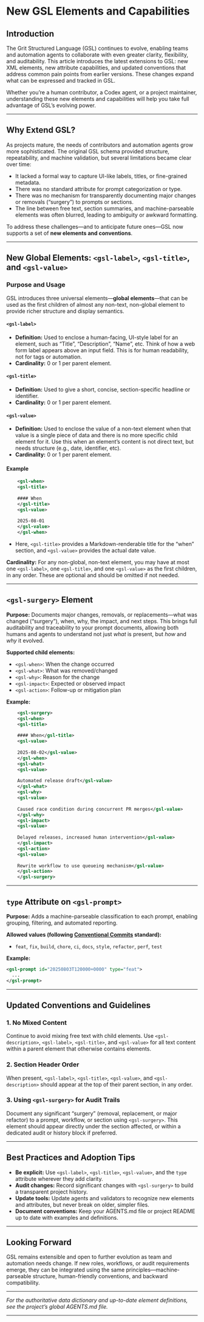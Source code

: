 # New GSL Elements and Capabilities

## Introduction

The Grit Structured Language (GSL) continues to evolve, enabling teams and automation agents to collaborate with even greater clarity, flexibility, and auditability. This article introduces the latest extensions to GSL: new XML elements, new attribute capabilities, and updated conventions that address common pain points from earlier versions. These changes expand what can be expressed and tracked in GSL.

Whether you’re a human contributor, a Codex agent, or a project maintainer, understanding these new elements and capabilities will help you take full advantage of GSL’s evolving power.

---

## Why Extend GSL?

As projects mature, the needs of contributors and automation agents grow more sophisticated. The original GSL schema provided structure, repeatability, and machine validation, but several limitations became clear over time:

* It lacked a formal way to capture UI-like labels, titles, or fine-grained metadata.
* There was no standard attribute for prompt categorization or type.
* There was no mechanism for transparently documenting major changes or removals (“surgery”) to prompts or sections.
* The line between free text, section summaries, and machine-parseable elements was often blurred, leading to ambiguity or awkward formatting.

To address these challenges—and to anticipate future ones—GSL now supports a set of **new elements and conventions**.

---

## New Global Elements: `<gsl-label>`, `<gsl-title>`, and `<gsl-value>`

### Purpose and Usage

GSL introduces three universal elements—**global elements**—that can be used as the first children of almost any non-text, non-global element to provide richer structure and display semantics.

#### `<gsl-label>`

* **Definition:** Used to enclose a human-facing, UI-style label for an element, such as “Title”, “Description”, “Name”, etc. Think of how a web form label appears above an input field. This is for human readability, not for tags or automation.
* **Cardinality:** 0 or 1 per parent element.

#### `<gsl-title>`

* **Definition:** Used to give a short, concise, section-specific headline or identifier.
* **Cardinality:** 0 or 1 per parent element.

#### `<gsl-value>`

* **Definition:** Used to enclose the value of a non-text element when that value is a single piece of data and there is no more specific child element for it. Use this when an element’s content is not direct text, but needs structure (e.g., date, identifier, etc).
* **Cardinality:** 0 or 1 per parent element.

#### Example

```xml
    <gsl-when>
    <gsl-title>
        
    #### When
    </gsl-title>
    <gsl-value>
        
    2025-08-01
    </gsl-value>
    </gsl-when>
```

* Here, `<gsl-title>` provides a Markdown-renderable title for the “when” section, and `<gsl-value>` provides the actual date value.

**Cardinality:**  For any non-global, non-text element, you may have at most one `<gsl-label>`, one `<gsl-title>`, and one `<gsl-value>` as the first children, in any order. These are optional and should be omitted if not needed.

---

## `<gsl-surgery>` Element

**Purpose:**
Documents major changes, removals, or replacements—what was changed (“surgery”), when, why, the impact, and next steps. This brings full auditability and traceability to your prompt documents, allowing both humans and agents to understand not just *what* is present, but *how* and *why* it evolved.

**Supported child elements:**

* `<gsl-when>`: When the change occurred
* `<gsl-what>`: What was removed/changed
* `<gsl-why>`: Reason for the change
* `<gsl-impact>`: Expected or observed impact
* `<gsl-action>`: Follow-up or mitigation plan

**Example:**

```xml
    <gsl-surgery>
    <gsl-when>
    <gsl-title>
    
    #### When</gsl-title>
    <gsl-value>
    
    2025-08-02</gsl-value>
    </gsl-when>
    <gsl-what>
    <gsl-value>
    
    Automated release draft</gsl-value>
    </gsl-what>
    <gsl-why>
    <gsl-value>
    
    Caused race condition during concurrent PR merges</gsl-value>
    </gsl-why>
    <gsl-impact>
    <gsl-value>
    
    Delayed releases, increased human intervention</gsl-value>
    </gsl-impact>
    <gsl-action>
    <gsl-value>
    
    Rewrite workflow to use queueing mechanism</gsl-value>
    </gsl-action>
    </gsl-surgery>
```

---

## `type` Attribute on `<gsl-prompt>`

**Purpose:**
Adds a machine-parseable classification to each prompt, enabling grouping, filtering, and automated reporting.

**Allowed values (following [Conventional Commits](https://www.conventionalcommits.org/en/v1.0.0/) standard):**

* `feat`, `fix`, `build`, `chore`, `ci`, `docs`, `style`, `refactor`, `perf`, `test`



**Example:**

```xml
<gsl-prompt id="20250803T120000+0000" type="feat">
  ...
</gsl-prompt>
```

---

## Updated Conventions and Guidelines

### 1. No Mixed Content

Continue to avoid mixing free text with child elements. Use `<gsl-description>`, `<gsl-label>`, `<gsl-title>`, and `<gsl-value>` for all text content within a parent element that otherwise contains elements.

### 2. Section Header Order

When present, `<gsl-label>`, `<gsl-title>`, `<gsl-value>`, and `<gsl-description>` should appear at the top of their parent section, in any order.

### 3. Using `<gsl-surgery>` for Audit Trails

Document any significant “surgery” (removal, replacement, or major refactor) to a prompt, workflow, or section using `<gsl-surgery>`.
This element should appear directly under the section affected, or within a dedicated audit or history block if preferred.


---

## Best Practices and Adoption Tips

* **Be explicit:** Use `<gsl-label>`, `<gsl-title>`, `<gsl-value>`, and the `type` attribute wherever they add clarity.
* **Audit changes:** Record significant changes with `<gsl-surgery>` to build a transparent project history.
* **Update tools:** Update agents and validators to recognize new elements and attributes, but never break on older, simpler files.
* **Document conventions:** Keep your AGENTS.md file or project README up to date with examples and definitions.

---

## Looking Forward

GSL remains extensible and open to further evolution as team and automation needs change.
If new roles, workflows, or audit requirements emerge, they can be integrated using the same principles—machine-parseable structure, human-friendly conventions, and backward compatibility.

---

*For the authoritative data dictionary and up-to-date element definitions, see the project’s global AGENTS.md file.*

---
